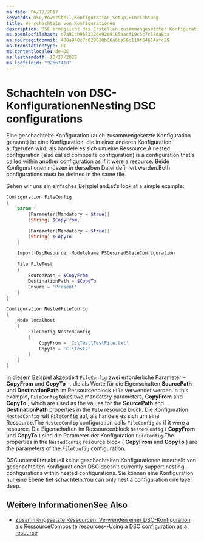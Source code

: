 ```yaml
---
ms.date: 06/12/2017
keywords: DSC,PowerShell,Konfiguration,Setup,Einrichtung
title: Verschachteln von Konfigurationen
description: DSC ermöglicht das Erstellen zusammengesetzter Konfigurationen, indem eine Konfiguration in einer anderen Konfiguration geschachtelt wird.
ms.openlocfilehash: d7a81cb9673126e92e9185aacf19c5c7c17da8ca
ms.sourcegitcommit: 488a940c7c828820b36a6ba56c119f64614afc29
ms.translationtype: HT
ms.contentlocale: de-DE
ms.lasthandoff: 10/27/2020
ms.locfileid: "92667418"
---
```

# <a name="nesting-dsc-configurations"></a><span data-ttu-id="eefca-104">Schachteln von DSC-Konfigurationen</span><span class="sxs-lookup"><span data-stu-id="eefca-104">Nesting DSC configurations</span></span>

<span data-ttu-id="eefca-105">Eine geschachtelte Konfiguration (auch zusammengesetzte Konfiguration genannt) ist eine Konfiguration, die in einer anderen Konfiguration aufgerufen wird, als handele es sich um eine Ressource.</span><span class="sxs-lookup"><span data-stu-id="eefca-105">A nested configuration (also called composite configuration) is a configuration that's called within another configuration as if it were a resource.</span></span> <span data-ttu-id="eefca-106">Beide Konfigurationen müssen in derselben Datei definiert werden.</span><span class="sxs-lookup"><span data-stu-id="eefca-106">Both configurations must be defined in the same file.</span></span>

<span data-ttu-id="eefca-107">Sehen wir uns ein einfaches Beispiel an:</span><span class="sxs-lookup"><span data-stu-id="eefca-107">Let's look at a simple example:</span></span>

```powershell
Configuration FileConfig
{
    param (
        [Parameter(Mandatory = $true)]
        [String] $CopyFrom,

        [Parameter(Mandatory = $true)]
        [String] $CopyTo
    )

    Import-DscResource -ModuleName PSDesiredStateConfiguration

    File FileTest
    {
        SourcePath = $CopyFrom
        DestinationPath = $CopyTo
        Ensure = 'Present'
    }
}

Configuration NestedFileConfig
{
    Node localhost
    {
        FileConfig NestedConfig
        {
            CopyFrom = 'C:\Test\TestFile.txt'
            CopyTo = 'C:\Test2'
        }
    }
}
```

<span data-ttu-id="eefca-108">In diesem Beispiel akzeptiert `FileConfig` zwei erforderliche Parameter – **CopyFrom** und **CopyTo** –, die als Werte für die Eigenschaften **SourcePath** und **DestinationPath** im Ressourcenblock `File` verwendet werden.</span><span class="sxs-lookup"><span data-stu-id="eefca-108">In this example, `FileConfig` takes two mandatory parameters, **CopyFrom** and **CopyTo** , which are used as the values for the **SourcePath** and **DestinationPath** properties in the `File` resource block.</span></span> <span data-ttu-id="eefca-109">Die Konfiguration `NestedConfig` ruft `FileConfig` auf, als handele es sich um eine Ressource.</span><span class="sxs-lookup"><span data-stu-id="eefca-109">The `NestedConfig` configuration calls `FileConfig` as if it were a resource.</span></span> <span data-ttu-id="eefca-110">Die Eigenschaften im Ressourcenblock `NestedConfig` ( **CopyFrom** und **CopyTo** ) sind die Parameter der Konfiguration `FileConfig`.</span><span class="sxs-lookup"><span data-stu-id="eefca-110">The properties in the `NestedConfig` resource block ( **CopyFrom** and **CopyTo** ) are the parameters of the `FileConfig` configuration.</span></span>

<span data-ttu-id="eefca-111">DSC unterstützt aktuell keine geschachtelten Konfigurationen innerhalb von geschachtelten Konfigurationen.</span><span class="sxs-lookup"><span data-stu-id="eefca-111">DSC doesn't currently support nesting configurations within nested configurations.</span></span> <span data-ttu-id="eefca-112">Sie können eine Konfiguration nur eine Ebene tief schachteln.</span><span class="sxs-lookup"><span data-stu-id="eefca-112">You can only nest a configuration one layer deep.</span></span>

## <a name="see-also"></a><span data-ttu-id="eefca-113">Weitere Informationen</span><span class="sxs-lookup"><span data-stu-id="eefca-113">See Also</span></span>

- [<span data-ttu-id="eefca-114">Zusammengesetzte Ressourcen: Verwenden einer DSC-Konfiguration als Ressource</span><span class="sxs-lookup"><span data-stu-id="eefca-114">Composite resources--Using a DSC configuration as a resource</span></span>](../resources/authoringResourceComposite.md)
